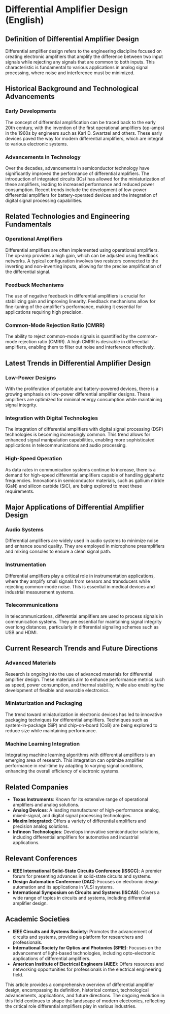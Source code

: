 # Differential Amplifier Design (English)

## Definition of Differential Amplifier Design

Differential amplifier design refers to the engineering discipline focused on creating electronic amplifiers that amplify the difference between two input signals while rejecting any signals that are common to both inputs. This characteristic is fundamental to various applications in analog signal processing, where noise and interference must be minimized.

## Historical Background and Technological Advancements

### Early Developments

The concept of differential amplification can be traced back to the early 20th century, with the invention of the first operational amplifiers (op-amps) in the 1960s by engineers such as Karl D. Swartzel and others. These early devices paved the way for modern differential amplifiers, which are integral to various electronic systems.

### Advancements in Technology

Over the decades, advancements in semiconductor technology have significantly improved the performance of differential amplifiers. The introduction of integrated circuits (ICs) has allowed for the miniaturization of these amplifiers, leading to increased performance and reduced power consumption. Recent trends include the development of low-power differential amplifiers for battery-operated devices and the integration of digital signal processing capabilities.

## Related Technologies and Engineering Fundamentals

### Operational Amplifiers

Differential amplifiers are often implemented using operational amplifiers. The op-amp provides a high gain, which can be adjusted using feedback networks. A typical configuration involves two resistors connected to the inverting and non-inverting inputs, allowing for the precise amplification of the differential signal.

### Feedback Mechanisms

The use of negative feedback in differential amplifiers is crucial for stabilizing gain and improving linearity. Feedback mechanisms allow for fine-tuning of the amplifier's performance, making it essential for applications requiring high precision.

### Common-Mode Rejection Ratio (CMRR)

The ability to reject common-mode signals is quantified by the common-mode rejection ratio (CMRR). A high CMRR is desirable in differential amplifiers, enabling them to filter out noise and interference effectively. 

## Latest Trends in Differential Amplifier Design

### Low-Power Designs

With the proliferation of portable and battery-powered devices, there is a growing emphasis on low-power differential amplifier designs. These amplifiers are optimized for minimal energy consumption while maintaining signal integrity.

### Integration with Digital Technologies

The integration of differential amplifiers with digital signal processing (DSP) technologies is becoming increasingly common. This trend allows for enhanced signal manipulation capabilities, enabling more sophisticated applications in telecommunications and audio processing.

### High-Speed Operation

As data rates in communication systems continue to increase, there is a demand for high-speed differential amplifiers capable of handling gigahertz frequencies. Innovations in semiconductor materials, such as gallium nitride (GaN) and silicon carbide (SiC), are being explored to meet these requirements.

## Major Applications of Differential Amplifier Design

### Audio Systems

Differential amplifiers are widely used in audio systems to minimize noise and enhance sound quality. They are employed in microphone preamplifiers and mixing consoles to ensure a clean signal path.

### Instrumentation

Differential amplifiers play a critical role in instrumentation applications, where they amplify small signals from sensors and transducers while rejecting common-mode noise. This is essential in medical devices and industrial measurement systems.

### Telecommunications

In telecommunications, differential amplifiers are used to process signals in communication systems. They are essential for maintaining signal integrity over long distances, particularly in differential signaling schemes such as USB and HDMI.

## Current Research Trends and Future Directions

### Advanced Materials

Research is ongoing into the use of advanced materials for differential amplifier design. These materials aim to enhance performance metrics such as speed, power consumption, and thermal stability, while also enabling the development of flexible and wearable electronics.

### Miniaturization and Packaging

The trend toward miniaturization in electronic devices has led to innovative packaging techniques for differential amplifiers. Techniques such as system-in-package (SiP) and chip-on-board (CoB) are being explored to reduce size while maintaining performance.

### Machine Learning Integration

Integrating machine learning algorithms with differential amplifiers is an emerging area of research. This integration can optimize amplifier performance in real-time by adapting to varying signal conditions, enhancing the overall efficiency of electronic systems.

## Related Companies

- **Texas Instruments**: Known for its extensive range of operational amplifiers and analog solutions.
- **Analog Devices**: A leading manufacturer of high-performance analog, mixed-signal, and digital signal processing technologies.
- **Maxim Integrated**: Offers a variety of differential amplifiers and precision analog solutions.
- **Infineon Technologies**: Develops innovative semiconductor solutions, including differential amplifiers for automotive and industrial applications.

## Relevant Conferences

- **IEEE International Solid-State Circuits Conference (ISSCC)**: A premier forum for presenting advances in solid-state circuits and systems.
- **Design Automation Conference (DAC)**: Focuses on electronic design automation and its applications in VLSI systems.
- **International Symposium on Circuits and Systems (ISCAS)**: Covers a wide range of topics in circuits and systems, including differential amplifier design.

## Academic Societies

- **IEEE Circuits and Systems Society**: Promotes the advancement of circuits and systems, providing a platform for researchers and professionals.
- **International Society for Optics and Photonics (SPIE)**: Focuses on the advancement of light-based technologies, including opto-electronic applications of differential amplifiers.
- **American Institute of Electrical Engineers (AIEE)**: Offers resources and networking opportunities for professionals in the electrical engineering field.

This article provides a comprehensive overview of differential amplifier design, encompassing its definition, historical context, technological advancements, applications, and future directions. The ongoing evolution in this field continues to shape the landscape of modern electronics, reflecting the critical role differential amplifiers play in various industries.
